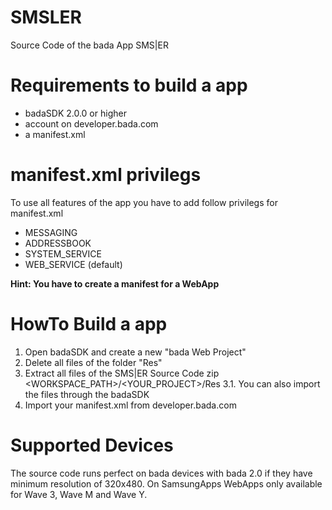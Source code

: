 SMSLER
======

Source Code of the bada App SMS|ER

# Requirements to build a app

* badaSDK 2.0.0 or higher
* account on developer.bada.com
* a manifest.xml

# manifest.xml privilegs
To use all features of the app you have to add follow privilegs for manifest.xml
* MESSAGING
* ADDRESSBOOK
* SYSTEM_SERVICE
* WEB_SERVICE (default)

**Hint: You have to create a manifest for a WebApp**

# HowTo Build a app

1. Open badaSDK and create a new "bada Web Project"
2. Delete all files of the folder "Res"
3. Extract all files of the SMS|ER Source Code zip <WORKSPACE_PATH>/<YOUR_PROJECT>/Res
3.1. You can also import the files through the badaSDK
4. Import your manifest.xml from developer.bada.com

# Supported Devices

The source code runs perfect on bada devices with bada 2.0 if they have minimum resolution of 320x480.
On SamsungApps WebApps only available for Wave 3, Wave M and Wave Y.